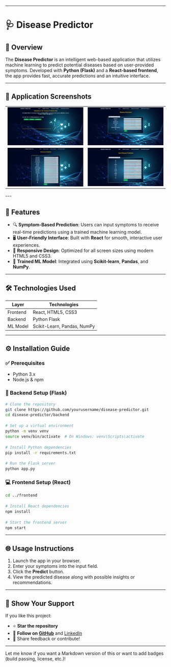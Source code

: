 
---

# 🩺 Disease Predictor

## 🧠 Overview

The **Disease Predictor** is an intelligent web-based application that utilizes machine learning to predict potential diseases based on user-provided symptoms. Developed with **Python (Flask)** and a **React-based frontend**, the app provides fast, accurate predictions and an intuitive interface.

---
## 📸 Application Screenshots

<table>
  <tr>
    <td align="center">
      <img src="https://github.com/Chatur07/Disease_Predictor_python/blob/main/ss/ss1.png" width="600" alt="Homepage Screenshot"/>
    </td>
    <td align="center">
      <img src="https://github.com/Chatur07/Disease_Predictor_python/blob/main/ss/ss2.png" width="600" alt="Login Page Screenshot"/>
    </td>
  </tr>
  <tr>
    <td align="center">
      <img src="https://github.com/Chatur07/Disease_Predictor_python/blob/main/ss/ss3.png" width="600" alt="Disease Detection Screenshot"/>
    </td>
    <td align="center">
      <img src="https://github.com/Chatur07/Disease_Predictor_python/blob/main/ss/ss4.png" width="600" alt="Borrow Essentials Screenshot"/>
    </td>
  </tr>
</table>
---

## 🚀 Features

* 🔍 **Symptom-Based Prediction**: Users can input symptoms to receive real-time predictions using a trained machine learning model.
* 🖥️ **User-Friendly Interface**: Built with **React** for smooth, interactive user experiences.
* 📱 **Responsive Design**: Optimized for all screen sizes using modern HTML5 and CSS3.
* 🧠 **Trained ML Model**: Integrated using **Scikit-learn**, **Pandas**, and **NumPy**.

---

## 🛠️ Technologies Used

| Layer    | Technologies                |
| -------- | --------------------------- |
| Frontend | React, HTML5, CSS3          |
| Backend  | Python Flask                |
| ML Model | Scikit-Learn, Pandas, NumPy |

---

## ⚙️ Installation Guide

### ✅ Prerequisites

* Python 3.x
* Node.js & npm

### 🔧 Backend Setup (Flask)

```bash
# Clone the repository
git clone https://github.com/yourusername/disease-predictor.git
cd disease-predictor/backend

# Set up a virtual environment
python -m venv venv
source venv/bin/activate  # On Windows: venv\Scripts\activate

# Install Python dependencies
pip install -r requirements.txt

# Run the Flask server
python app.py
```

### 💻 Frontend Setup (React)

```bash
cd ../frontend

# Install React dependencies
npm install

# Start the frontend server
npm start
```

---

## 🌐 Usage Instructions

1. Launch the app in your browser.
2. Enter your symptoms into the input field.
3. Click the **Predict** button.
4. View the predicted disease along with possible insights or recommendations.

---

## 🙌 Show Your Support

If you like this project:

* ⭐ **Star the repository**
* 🤝 **Follow on [GitHub](https://github.com/Chatur07)** and [LinkedIn](www.linkedin.com/in/vikhyat-chaturvedi-678308252)
* 💬 Share feedback or contribute!

---

Let me know if you want a Markdown version of this or want to add badges (build passing, license, etc.)!
